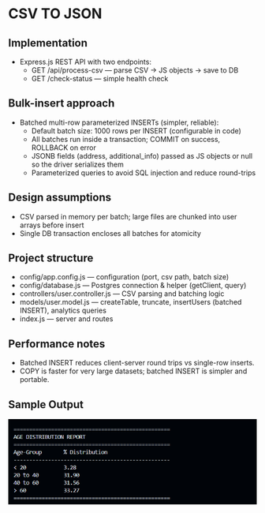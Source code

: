 # CSV TO JSON 

## Implementation 
- Express.js REST API with two endpoints:
  - GET /api/process-csv — parse CSV -> JS objects -> save to DB
  - GET /check-status — simple health check

## Bulk-insert approach 
- Batched multi-row parameterized INSERTs (simpler, reliable):
  - Default batch size: 1000 rows per INSERT (configurable in code)
  - All batches run inside a transaction; COMMIT on success, ROLLBACK on error
  - JSONB fields (address, additional_info) passed as JS objects or null so the driver serializes them
  - Parameterized queries to avoid SQL injection and reduce round-trips

## Design assumptions
- CSV parsed in memory per batch; large files are chunked into user arrays before insert
- Single DB transaction encloses all batches for atomicity

## Project structure 
- config/app.config.js — configuration (port, csv path, batch size)
- config/database.js — Postgres connection & helper (getClient, query)
- controllers/user.controller.js — CSV parsing and batching logic
- models/user.model.js — createTable, truncate, insertUsers (batched INSERT), analytics queries
- index.js — server and routes

## Performance notes
- Batched INSERT reduces client-server round trips vs single-row inserts.
- COPY is faster for very large datasets; batched INSERT is simpler and portable.

## Sample Output
![alt text](image.png)
